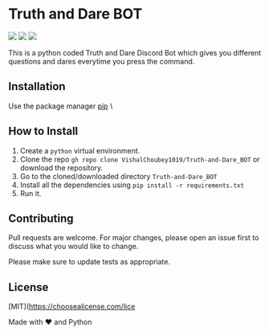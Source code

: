# Truth and Dare BOT

<p align="left">
<a href="https://github.com/VishalChoubey1019/Truth-and-Dare_BOT/blob/main/LICENSE" alt="Lisence"><img src="https://img.shields.io/github/license/VishalChoubey1019/Truth-and-Dare_BOT"></a> <a href="https://github.com/VishalChoubey1019/Truth-and-Dare_BOT/issues" alt="Issues"><img src="https://img.shields.io/github/issues/VishalChoubey1019/Truth-and-Dare_BOT"></a> <a href="<_set your twitter id_>" alt="Twiter-Follow"><img src="https://img.shields.io/twitter/url?url=https%3A%2F%2Fgithub.com%2FVishalChoubey1019%2FTruth-and-Dare_BOT"></a>
</p>

This is a python coded Truth and Dare Discord Bot which gives you different questions and dares everytime you press the command.

## Installation

Use the package manager [pip](https://pip.pypa.io/en/stable/) \


## How to Install

1. Create a ```python``` virtual environment.
2. Clone the repo ```gh repo clone VishalChoubey1019/Truth-and-Dare_BOT``` or download the repository.
3. Go to the cloned/downloaded directory ``` Truth-and-Dare_BOT ``` 
4. Install all the dependencies using ```pip install -r requirements.txt```
5. Run it.


## Contributing

Pull requests are welcome. For major changes, please open an issue first to discuss what you would like to change.

Please make sure to update tests as appropriate.

## License
[MIT](https://choosealicense.com/lice

Made with ❤️ and Python <br><br>
